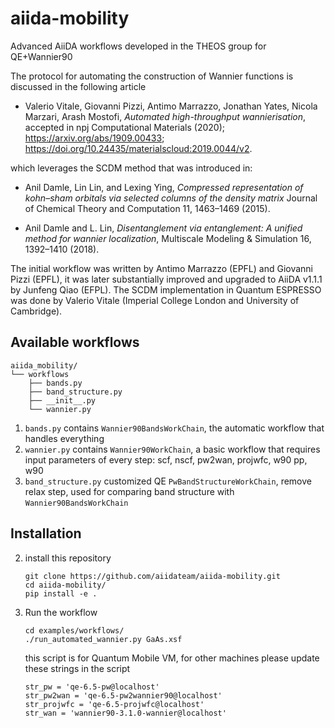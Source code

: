 # aiida-mobility

Advanced AiiDA workflows developed in the THEOS group for QE+Wannier90

The protocol for automating the construction of Wannier functions is discussed in the following article

-   Valerio Vitale, Giovanni Pizzi, Antimo Marrazzo, Jonathan Yates, Nicola Marzari, Arash Mostofi,
    _Automated high-throughput wannierisation_, accepted in npj Computational Materials (2020);
    https://arxiv.org/abs/1909.00433; https://doi.org/10.24435/materialscloud:2019.0044/v2.

which leverages the SCDM method that was introduced in:

-   Anil Damle, Lin Lin, and Lexing Ying,
    _Compressed representation of kohn–sham orbitals via selected columns of the density matrix_
    Journal of Chemical Theory and Computation 11, 1463–1469 (2015).

-   Anil Damle and L. Lin,
    _Disentanglement via entanglement: A unified method for wannier localization_,
    Multiscale Modeling & Simulation 16, 1392–1410 (2018).

The initial workflow was written by Antimo Marrazzo (EPFL) and Giovanni Pizzi (EPFL), it was later substantially improved and upgraded to AiiDA v1.1.1 by Junfeng Qiao (EFPL). The SCDM implementation in Quantum ESPRESSO was done by Valerio Vitale (Imperial College London and University of Cambridge).

## Available workflows

```
aiida_mobility/
└── workflows
    ├── bands.py
    ├── band_structure.py
    ├── __init__.py
    └── wannier.py
```

1. `bands.py` contains `Wannier90BandsWorkChain`, the automatic workflow that handles everything
2. `wannier.py` contains `Wannier90WorkChain`, a basic workflow that requires input parameters of every step: scf, nscf, pw2wan, projwfc, w90 pp, w90
3. `band_structure.py` customized QE `PwBandStructureWorkChain`, remove relax step, used for comparing band structure with `Wannier90BandsWorkChain`

## Installation

2. install this repository

    ```
    git clone https://github.com/aiidateam/aiida-mobility.git
    cd aiida-mobility/
    pip install -e .
    ```

3. Run the workflow

    ```
    cd examples/workflows/
    ./run_automated_wannier.py GaAs.xsf
    ```

    this script is for Quantum Mobile VM, for other machines please update these strings in the script

    ```
    str_pw = 'qe-6.5-pw@localhost'
    str_pw2wan = 'qe-6.5-pw2wannier90@localhost'
    str_projwfc = 'qe-6.5-projwfc@localhost'
    str_wan = 'wannier90-3.1.0-wannier@localhost'
    ```

